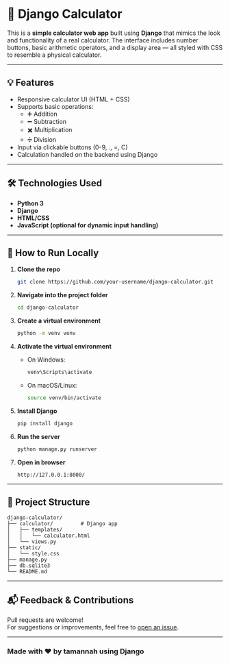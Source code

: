 # 🧮 Django Calculator

This is a **simple calculator web app** built using **Django** that mimics the look and functionality of a real calculator. The interface includes number buttons, basic arithmetic operators, and a display area — all styled with CSS to resemble a physical calculator.

---

## 💡 Features

- Responsive calculator UI (HTML + CSS)
- Supports basic operations:
  - ➕ Addition
  - ➖ Subtraction
  - ✖️ Multiplication
  - ➗ Division
- Input via clickable buttons (0-9, ., =, C)
- Calculation handled on the backend using Django

---

## 🛠️ Technologies Used

- **Python 3**
- **Django**
- **HTML/CSS**
- **JavaScript (optional for dynamic input handling)**

---

## 🚀 How to Run Locally

1. **Clone the repo**
   ```bash
   git clone https://github.com/your-username/django-calculator.git
   ```

2. **Navigate into the project folder**
   ```bash
   cd django-calculator
   ```

3. **Create a virtual environment**
   ```bash
   python -m venv venv
   ```

4. **Activate the virtual environment**

   - On Windows:
     ```bash
     venv\Scripts\activate
     ```
   - On macOS/Linux:
     ```bash
     source venv/bin/activate
     ```

5. **Install Django**
   ```bash
   pip install django
   ```

6. **Run the server**
   ```bash
   python manage.py runserver
   ```

7. **Open in browser**
   ```
   http://127.0.0.1:8000/
   ```

---


## 📁 Project Structure

```
django-calculator/
├── calculator/         # Django app
│   ├── templates/
│   │   └── calculator.html
│   └── views.py
├── static/
│   └── style.css
├── manage.py
├── db.sqlite3
└── README.md
```

---

## 📬 Feedback & Contributions

Pull requests are welcome!  
For suggestions or improvements, feel free to [open an issue](https://github.com/your-username/django-calculator/issues).

---

### Made with ❤️ by tamannah using Django
